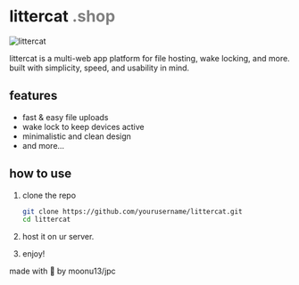# **littercat** <span style="color:gray;">.shop</span>
![littercat](https://cdn.discordapp.com/attachments/1292920320734269570/1354127795575328838/asoso_1.png?ex=67e42948&is=67e2d7c8&hm=c171c8b4b644cca313be5234f461cd0ab26fae8018ece040cdb21d1df04491ca&)

littercat is a multi-web app platform for file hosting, wake locking, and more.  
built with simplicity, speed, and usability in mind.  

## features  
- fast & easy file uploads  
- wake lock to keep devices active  
- minimalistic and clean design  
- and more...  

## how to use  
1. clone the repo  
   ```sh
   git clone https://github.com/yourusername/littercat.git
   cd littercat
2. host it on ur server.

3. enjoy!

made with 💖 by moonu13/jpc
